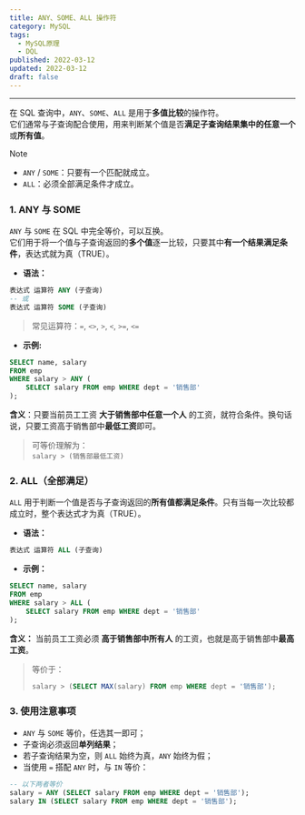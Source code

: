 ```yaml
---
title: ANY、SOME、ALL 操作符
category: MySQL
tags:
  - MySQL原理
  - DQL
published: 2022-03-12
updated: 2022-03-12
draft: false
---
```

---

在 SQL 查询中，`ANY`、`SOME`、`ALL` 是用于**多值比较**的操作符。  
它们通常与子查询配合使用，用来判断某个值是否**满足子查询结果集中的任意一个**或**所有值**。

> [!NOTE] 
> - `ANY` / `SOME`：只要有一个匹配就成立。
> - `ALL`：必须全部满足条件才成立。

### 1. ANY 与 SOME

`ANY` 与 `SOME` 在 SQL 中完全等价，可以互换。  
它们用于将一个值与子查询返回的**多个值**逐一比较，只要其中**有一个结果满足条件**，表达式就为真（TRUE）。

- **语法：**

```sql
表达式 运算符 ANY (子查询)
-- 或
表达式 运算符 SOME (子查询)
```

> 常见运算符：`=`, `<>`, `>`, `<`, `>=`, `<=`

- **示例:**

```sql
SELECT name, salary
FROM emp
WHERE salary > ANY (
    SELECT salary FROM emp WHERE dept = '销售部'
);
```

**含义**：只要当前员工工资 **大于销售部中任意一个人** 的工资，就符合条件。换句话说，只要工资高于销售部中**最低工资**即可。

> 可等价理解为：  
> `salary > (销售部最低工资)`

### 2. ALL（全部满足）

`ALL` 用于判断一个值是否与子查询返回的**所有值都满足条件**。只有当每一次比较都成立时，整个表达式才为真（TRUE）。

- **语法：**

```sql
表达式 运算符 ALL (子查询)
```

- **示例：**

```sql
SELECT name, salary
FROM emp
WHERE salary > ALL (
    SELECT salary FROM emp WHERE dept = '销售部'
);
```

**含义：** 当前员工工资必须 **高于销售部中所有人** 的工资，也就是高于销售部中**最高工资**。

> 等价于：
> ```sql
> salary > (SELECT MAX(salary) FROM emp WHERE dept = '销售部');
> ```

### 3. 使用注意事项

- `ANY` 与 `SOME` 等价，任选其一即可；
- 子查询必须返回**单列结果**；
- 若子查询结果为空，则 `ALL` 始终为真，`ANY` 始终为假；
- 当使用 `=` 搭配 `ANY` 时，与 `IN` 等价：
  
```sql
-- 以下两者等价
salary = ANY (SELECT salary FROM emp WHERE dept = '销售部');
salary IN (SELECT salary FROM emp WHERE dept = '销售部');
```
